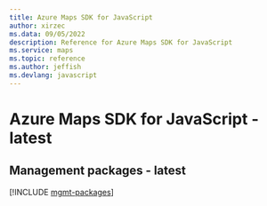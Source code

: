 ```yaml
---
title: Azure Maps SDK for JavaScript
author: xirzec
ms.data: 09/05/2022
description: Reference for Azure Maps SDK for JavaScript
ms.service: maps
ms.topic: reference
ms.author: jeffish
ms.devlang: javascript
---
```

# Azure Maps SDK for JavaScript - latest

## Management packages - latest
[!INCLUDE [mgmt-packages](maps-mgmt-index.md)]